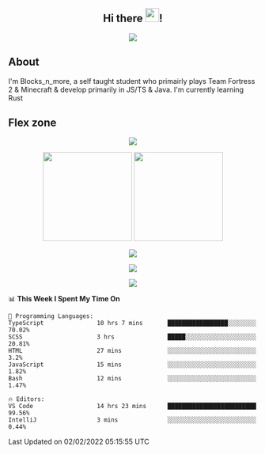 <h2 align="center">
  Hi there <img src="https://media.giphy.com/media/hvRJCLFzcasrR4ia7z/giphy.gif" width="28">!
</h2>

<p align="center">
  <img src="https://forthebadge.com/images/badges/0-percent-optimized.svg">
</p>

## About
I'm Blocks_n_more, a self taught student who primairly plays Team Fortress 2 & Minecraft & develop primarily in JS/TS & Java. I'm currently learning Rust

## Flex zone
<p align="center">
 <img src="https://github-profile-summary-cards.vercel.app/api/cards/profile-details?username=Blocksnmore&theme=github_dark">
</p>
<p align="center">
 <img height="180em" src="https://github-readme-stats.vercel.app/api?username=Blocksnmore&show_icons=true&theme=dark&hide_border=true">
 <img height="180em" src="https://github-readme-stats.vercel.app/api/top-langs/?username=Blocksnmore&layout=compact&theme=dark&hide_border=true"> 
</p>
<p align="center">
 <img src="https://github-readme-streak-stats.herokuapp.com/?user=Blocksnmore&theme=dark&hide_border=true">
</p>
<p align="center">
 <img src="https://activity-graph.herokuapp.com/graph?username=Blocksnmore&theme=github&hide_border=true"> 
</p>
<p align="center">
 <img src="https://github-profile-trophy.vercel.app/?username=Blocksnmore&theme=nord">
</p>

<!--START_SECTION:waka-->
📊 **This Week I Spent My Time On** 

```text
💬 Programming Languages: 
TypeScript               10 hrs 7 mins       █████████████████░░░░░░░░   70.02% 
SCSS                     3 hrs               █████░░░░░░░░░░░░░░░░░░░░   20.81% 
HTML                     27 mins             ░░░░░░░░░░░░░░░░░░░░░░░░░   3.2% 
JavaScript               15 mins             ░░░░░░░░░░░░░░░░░░░░░░░░░   1.82% 
Bash                     12 mins             ░░░░░░░░░░░░░░░░░░░░░░░░░   1.47%

🔥 Editors: 
VS Code                  14 hrs 23 mins      █████████████████████████   99.56% 
IntelliJ                 3 mins              ░░░░░░░░░░░░░░░░░░░░░░░░░   0.44%

```


 Last Updated on 02/02/2022 05:15:55 UTC
<!--END_SECTION:waka-->
